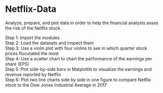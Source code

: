 # Netflix-Data

Analyze, prepare, and plot data in order to help the financial analysts asses the risk of the Netflix stock.

Step 1: Import the modules\
Step 2: Load the datasets and inspect them\
Step 3: Use a violin plot with four violins to see in which quarter stock prices flucutated the most\
Step 4: Use a scatter chart to chart the performance of the earnings per share (EPS)\
Step 5: Plot side-by-side bars in Matplotlib to visualize the earnings and revenue reported by Netflix\
Step 6: Plot two line charts side by side in one figure to compare Netflix stock to the Dow Jones Industrial Average in 2017
